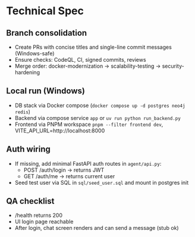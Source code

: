 # Technical Spec

## Branch consolidation
- Create PRs with concise titles and single-line commit messages (Windows-safe)
- Ensure checks: CodeQL, CI, signed commits, reviews
- Merge order: docker-modernization → scalability-testing → security-hardening

## Local run (Windows)
- DB stack via Docker compose (`docker compose up -d postgres neo4j redis`)
- Backend via compose service `app` or `uv run python run_backend.py`
- Frontend via PNPM workspace `pnpm --filter frontend dev`, VITE_API_URL=http://localhost:8000

## Auth wiring
- If missing, add minimal FastAPI auth routes in `agent/api.py`:
  - POST /auth/login → returns JWT
  - GET /auth/me → returns current user
- Seed test user via SQL in `sql/seed_user.sql` and mount in postgres init

## QA checklist
- /health returns 200
- UI login page reachable
- After login, chat screen renders and can send a message (stub ok)
